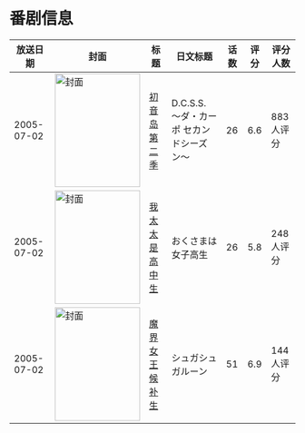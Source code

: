 # 番剧信息

|放送日期|封面|标题|日文标题|话数|评分|评分人数|
|---|---|---|---|---|---|---|
|2005-07-02|<img src="//lain.bgm.tv/pic/cover/c/22/0a/2680_kIngj.jpg" alt="封面" style="width:150px;height:200px;object-fit:cover;">|[初音岛 第二季](https://bangumi.tv/subject/2680)|D.C.S.S. 〜ダ・カーポ セカンドシーズン〜|26|6.6|883人评分|
|2005-07-02|<img src="//lain.bgm.tv/pic/cover/c/d2/02/8295_nx4Cc.jpg" alt="封面" style="width:150px;height:200px;object-fit:cover;">|[我太太是高中生](https://bangumi.tv/subject/8295)|おくさまは女子高生|26|5.8|248人评分|
|2005-07-02|<img src="//lain.bgm.tv/pic/cover/c/d1/32/10160_DBHXh.jpg" alt="封面" style="width:150px;height:200px;object-fit:cover;">|[魔界女王候补生](https://bangumi.tv/subject/10160)|シュガシュガルーン|51|6.9|144人评分|
